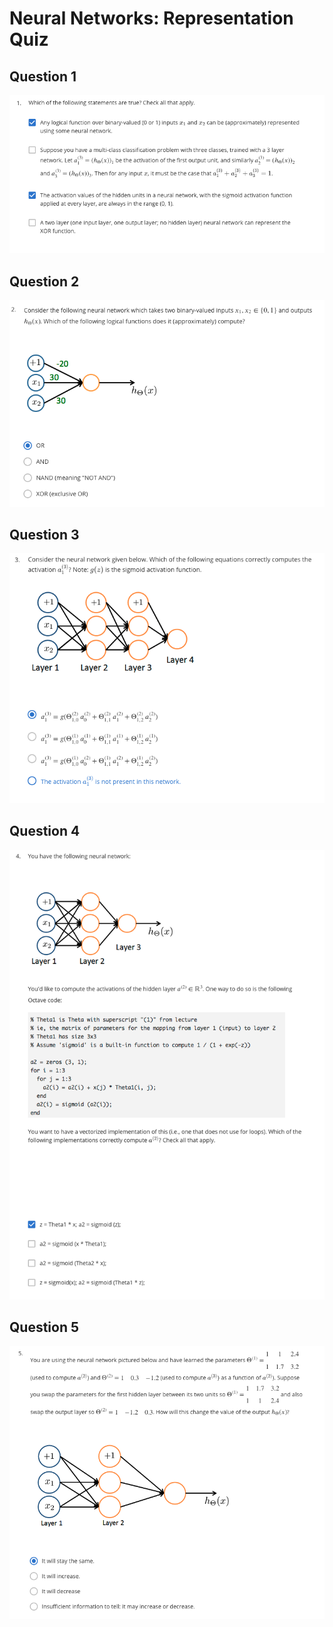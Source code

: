 # Neural Networks: Representation Quiz

Question 1
----------
![Question 1](NN-Question1.png)

Question 2
----------
![Question 2](NN-Question2.png)

Question 3
----------
![Question 3](NN-Question3.png)

Question 4
----------
![Question 4](NN-Question4.png)

Question 5
----------
![Question 5](NN-Question5.png)